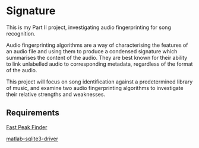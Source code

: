 Signature
=========

This is my Part II project, investigating audio fingerprinting for song recognition.

Audio fingerprinting algorithms are a way of characterising the features of an audio file and using them to produce a condensed signature which summarises the content of the audio. They are best known for their ability to link unlabelled audio to corresponding metadata, regardless of the format of the audio. 

This project will focus on song identification against a predetermined library of music, and examine two audio fingerprinting algorithms to investigate their relative strengths and weaknesses.


Requirements
------------

[Fast Peak Finder](http://www.mathworks.com/matlabcentral/fileexchange/37388-fast-2d-peak-finder)

[matlab-sqlite3-driver](https://github.com/kyamagu/matlab-sqlite3-driver)